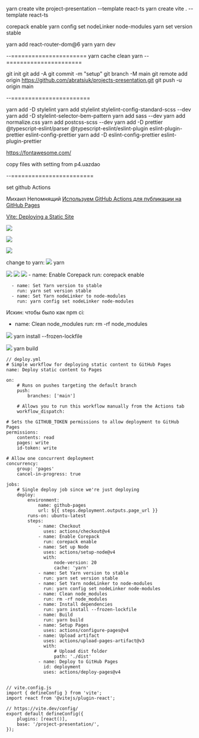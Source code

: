 yarn create vite project-presentation --template react-ts
yarn create vite . --template react-ts

corepack enable
yarn config set nodeLinker node-modules
yarn set version stable

 
yarn add react-router-dom@6
yarn
yarn dev

--======================
yarn cache clean
yarn
--======================


git init
git add -A
git commit -m "setup"
git branch -M main
git remote add origin https://github.com/abratsiuk/projects-presentation.git
git push -u origin main

--=======================

yarn add -D stylelint
yarn add stylelint stylelint-config-standard-scss --dev
yarn add -D stylelint-selector-bem-pattern
yarn add sass --dev
yarn add normalize.css
yarn add postcss-scss --dev
yarn add -D prettier @typescript-eslint/parser @typescript-eslint/eslint-plugin eslint-plugin-prettier eslint-config-prettier
yarn add -D eslint-config-prettier eslint-plugin-prettier

https://fontawesome.com/
<script src="https://kit.fontawesome.com/bd4e968d26.js" crossorigin="anonymous"></script>

copy files with setting from p4.uazdao

--========================

set github Actions

 Михаил Непомнящий [Используем GitHub Actions для публикации на GitHub Pages](https://www.youtube.com/watch?v=KQimnN1xMqY&t=39s&ab_channel=%D0%9C%D0%B8%D1%85%D0%B0%D0%B8%D0%BB%D0%9D%D0%B5%D0%BF%D0%BE%D0%BC%D0%BD%D1%8F%D1%89%D0%B8%D0%B9)

[Vite: Deploying a Static Site](https://vite.dev/guide/static-deploy.html)


![](_md_img/flow_images/flow%202025-01-02-14-40-12.png)

![](_md_img/flow_images/flow%202025-01-02-14-41-39.png)

![](_md_img/flow_images/flow%202025-01-02-14-42-47.png)

change to yarn:
![](_md_img/flow_images/flow%202025-01-02-14-46-04.png)
yarn

![](_md_img/flow_images/flow%202025-01-02-15-06-04.png)
![](_md_img/flow_images/flow%202025-01-02-15-12-43.png)
![](_md_img/flow_images/flow%202025-01-02-15-16-44.png)
      - name: Enable Corepack
        run: corepack enable

      - name: Set Yarn version to stable
        run: yarn set version stable
      - name: Set Yarn nodeLinker to node-modules
        run: yarn config set nodeLinker node-modules

Искин: чтобы было как npm ci:
- name: Clean node_modules
  run: rm -rf node_modules

![](_md_img/flow_images/flow%202025-01-02-14-49-02.png)
yarn install --frozen-lockfile

![](_md_img/flow_images/flow%202025-01-02-14-50-51.png)
yarn build

```
// deploy.yml
# Simple workflow for deploying static content to GitHub Pages
name: Deploy static content to Pages

on:
    # Runs on pushes targeting the default branch
    push:
        branches: ['main']

    # Allows you to run this workflow manually from the Actions tab
    workflow_dispatch:

# Sets the GITHUB_TOKEN permissions to allow deployment to GitHub Pages
permissions:
    contents: read
    pages: write
    id-token: write

# Allow one concurrent deployment
concurrency:
    group: 'pages'
    cancel-in-progress: true

jobs:
    # Single deploy job since we're just deploying
    deploy:
        environment:
            name: github-pages
            url: ${{ steps.deployment.outputs.page_url }}
        runs-on: ubuntu-latest
        steps:
            - name: Checkout
              uses: actions/checkout@v4
            - name: Enable Corepack
              run: corepack enable
            - name: Set up Node
              uses: actions/setup-node@v4
              with:
                  node-version: 20
                  cache: 'yarn'
            - name: Set Yarn version to stable
              run: yarn set version stable
            - name: Set Yarn nodeLinker to node-modules
              run: yarn config set nodeLinker node-modules
            - name: Clean node_modules
              run: rm -rf node_modules
            - name: Install dependencies
              run: yarn install --frozen-lockfile
            - name: Build
              run: yarn build
            - name: Setup Pages
              uses: actions/configure-pages@v4
            - name: Upload artifact
              uses: actions/upload-pages-artifact@v3
              with:
                  # Upload dist folder
                  path: './dist'
            - name: Deploy to GitHub Pages
              id: deployment
              uses: actions/deploy-pages@v4


```

```
// vite.config.js
import { defineConfig } from 'vite';
import react from '@vitejs/plugin-react';

// https://vite.dev/config/
export default defineConfig({
    plugins: [react()],
    base: '/project-presentation/',
});

```